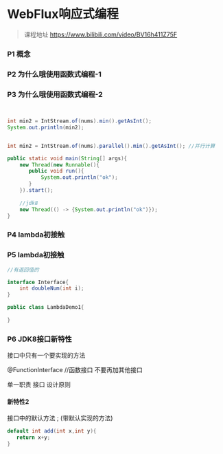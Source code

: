 # WebFlux响应式编程

> 课程地址
> https://www.bilibili.com/video/BV16h411Z75F

### P1 概念

### P2 为什么哦使用函数式编程-1



### P3 为什么哦使用函数式编程-2



```java


int min2 = IntStream.of(nums).min().getAsInt();
System.out.println(min2);


int min2 = IntStream.of(nums).parallel().min().getAsInt(); //并行计算

```

```java
public static void main(String[] args){
    new Thread(new Runnable(){
       public void run(){
           System.out.println("ok");
       } 
    }).start();
    
    //jdk8
    new Thread(() -> {System.out.println("ok")});
}
```



### P4 lambda初接触



### P5 lambda初接触

```java
//有返回值的

interface Interface{
	int doubleNum(int i);
}

public class LambdaDemo1{
    
}
```



### P6 JDK8接口新特性



接口中只有一个要实现的方法

@FunctionInterface //函数接口  不要再加其他接口



单一职责 接口 设计原则



#### 新特性2

接口中的默认方法 ; (带默认实现的方法)

```java
default int add(int x,int y){
   return x+y;
}
```

